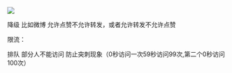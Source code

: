 

![](https://gitee.com/hxc8/images7/raw/master/img/202407190747248.jpg)





降级  比如微博 允许点赞不允许转发，或者允许转发不允许点赞





限流：

排队  部分人不能访问  防止突刺现象（0秒访问一次59秒访问99次,第二个0秒访问100次）